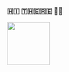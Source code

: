 ### ​🇭​​🇮​ ​🇹​​🇭​​🇪​​🇷​​🇪​ 👩‍💻
<img src="https://art.pixilart.com/sr2712ab0b35ecd.gif" width="100"/>
<!--
**angerris/angerris** is a ✨ _special_ ✨ repository because its `README.md` (this file) appears on your GitHub profile.

Here are some ideas to get you started:

- 🔭 I’m currently working on ...
- 🌱 I’m currently learning ...
- 👯 I’m looking to collaborate on ...
- 🤔 I’m looking for help with ...
- 💬 Ask me about ...
- 📫 How to reach me: ...
- 😄 Pronouns: ...
- ⚡ Fun fact: ...
-->
